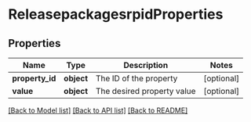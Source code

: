 # ReleasepackagesrpidProperties

## Properties
Name | Type | Description | Notes
------------ | ------------- | ------------- | -------------
**property_id** | **object** | The ID of the property | [optional] 
**value** | **object** | The desired property value | [optional] 

[[Back to Model list]](../README.md#documentation-for-models) [[Back to API list]](../README.md#documentation-for-api-endpoints) [[Back to README]](../README.md)


